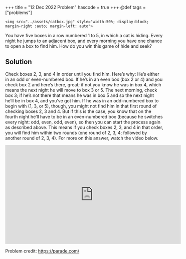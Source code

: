+++
title = "12 Dec 2022 Problem"
hascode = true
+++
@def tags = ["problems"]

~~~
<img src="../assets/catbox.jpg" style="width:50%; display:block; margin-right :auto; margin-left: auto">
~~~

You have five boxes in a row numbered 1 to 5, in which a cat is hiding. Every night he jumps to an adjacent box, and every morning you have one chance to open a box to find him. How do you win this game of hide and seek?

## Solution

Check boxes 2, 3, and 4 in order until you find him. Here’s why: He’s either in an odd or even-numbered box. If he’s in an even box (box 2 or 4) and you check box 2 and here’s there, great; if not you know he was in box 4, which means the next night he will move to box 3 or 5. The next morning, check box 3; if he’s not there that means he was in box 5 and so the next night he’ll be in box 4, and you’ve got him. If he was in an odd-numbered box to begin with (1, 3, or 5), though, you might not find him in that first round of checking boxes 2, 3 and 4. But if this is the case, you know that on the fourth night he’ll have to be in an even-numbered box (because he switches every night: odd, even, odd, even), so then you can start the process again as described above. This means if you check boxes 2, 3, and 4 in that order, you will find him within two rounds (one round of 2, 3, 4; followed by another round of  2, 3, 4). For more on this answer, watch the video below.

<iframe width="560" height="315" src="https://www.youtube.com/embed/yZyx9gHhRXM" title="YouTube video player" frameborder="0" allow="accelerometer; autoplay; clipboard-write; encrypted-media; gyroscope; picture-in-picture" allowfullscreen></iframe>

Problem credit: https://parade.com/